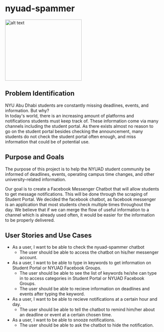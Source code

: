 # nyuad-spammer

<!-- ![](https://github.com/simonseo/nyuad-spammer/blob/master/images/logo_v1.png) -->
<!-- ![](/Users/student/Desktop/nyuad-spammer/images/logo_v1.png) -->
<img src="https://github.com/simonseo/nyuad-spammer/blob/master/images/logo_v1.png" alt="alt text" width="250" height="200">

## Problem Identification
NYU Abu Dhabi students are constantly missing deadlines, events, and information. But why?  
In today's world, there is an increasing amount of platforms and notifications students must keep track of. These information come via many
channels including the student portal. As there exists almost no reason to go on the student portal besides checking the announcement,
many students do not check the student portal often enough, and miss information that could be of potential use.

## Purpose and Goals
The purpose of this project is to help the NYUAD student community be informed of deadlines, events, operating campus time changes, and other university-related information.

Our goal is to create a Facebook Messenger Chatbot that will allow students to get message notifications. This will be done through the scraping of Student Portal. We decided the facebook chatbot, as facebook messenger is an application that
most students check multiple times throughout the day. We believe that if we can merge the flow of useful information to a channel which is already used often, it would be easier for the information to be properly delivered.

## User Stories and Use Cases
- As a user, I want to be able to check the nyuad-spammer chatbot
  - The user should be able to access the chatbot on his/her messenger account.
- As a user, I want to be able to type in keywords to get information on Student Portal or NYUAD Facebook Groups.
  - The user should be able to see the list of keywords he/she can type in to access categories in Student Portal or NYUAD Facebook Groups.
  - The user should be able to recieve information on deadlines and events after typing the keyword.
- As a user, I want to be able to recieve notifications at a certain hour and day.
  - The user should be able to tell the chatbot to remind him/her about an deadline or event at a certain chosen time.
- As a user, I want to be able to snooze notifications.
  - The user should be able to ask the chatbot to hide the notification.

